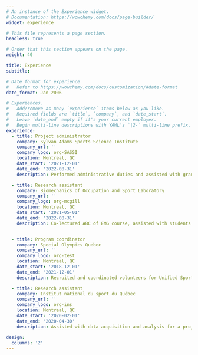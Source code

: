 ```yaml
---
# An instance of the Experience widget.
# Documentation: https://wowchemy.com/docs/page-builder/
widget: experience

# This file represents a page section.
headless: true

# Order that this section appears on the page.
weight: 40

title: Experience
subtitle:

# Date format for experience
#   Refer to https://wowchemy.com/docs/customization/#date-format
date_format: Jan 2006

# Experiences.
#   Add/remove as many `experience` items below as you like.
#   Required fields are `title`, `company`, and `date_start`.
#   Leave `date_end` empty if it's your current employer.
#   Begin multi-line descriptions with YAML's `|2-` multi-line prefix.
experience:
  - title: Project administrator
    company: Sylvan Adams Sports Science Institute
    company_url: ''
    company_logo: org-SASSI
    location: Montreal, QC
    date_start: '2021-12-01'
    date_end: '2022-08-31'
    description: Performed administrative duties and assisted with grant & McGill institute status applications.

  - title: Research assistant
    company: Biomechanics of Occupation and Sport Laboratory
    company_url: ''
    company_logo: org-mcgill
    location: Montreal, QC
    date_start: '2021-05-01'
    date_end: '2022-08-31'
    description: Co-lectured ABC of EMG course, assisted with students' projects, and ensured lab operation & maintenance.


  - title: Program coordinator
    company: Special Olympics Quebec
    company_url: ''
    company_logo: org-test
    location: Montreal, QC
    date_start: '2018-12-01'
    date_end: '2021-12-01'
    description: Recruited and coordinated volunteers for Unified Sport, Training Support Project, and Virtual Workout/Yoga program.

  - title: Research assistant
    company: Institut national du sport du Québec
    company_url: ''
    company_logo: org-ins
    location: Montreal, QC
    date_start: '2020-02-01'
    date_end: '2020-04-30'
    description: Assisted with data acquisition and analysis for a project in collaboration with Judo Canada.

design:
  columns: '2'
---
```

